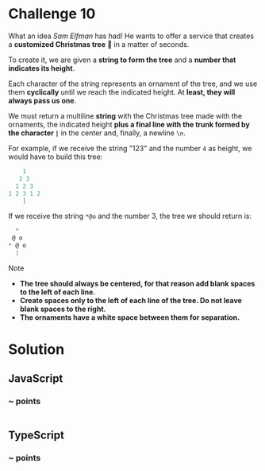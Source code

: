 # Challenge 10

What an idea _Sam Elfman_ has had! He wants to offer a service that creates a **customized Christmas tree** 🎄 in a matter of seconds.

To create it, we are given a **string to form the tree** and a **number that indicates its height**.

Each character of the string represents an ornament of the tree, and we use them **cyclically** until we reach the indicated height. At **least, they will always pass us one**.

We must return a multiline **string** with the Christmas tree made with the ornaments, the indicated height **plus a final line with the trunk formed by the character <code>|</code>** in the center and, finally, a newline <code>\n</code>.

For example, if we receive the string "123" and the number <code>4</code> as height, we would have to build this tree:

```ts
    1
   2 3
  1 2 3
1 2 3 1 2
    |
```

If we receive the string <code>\*@o</code> and the number 3, the tree we should return is:

```ts
  *
 @ o
* @ o
  |
```

> [!NOTE]
>
> - **The tree should always be centered, for that reason add blank spaces to the left of each line.**
> - **Create spaces only to the left of each line of the tree. Do not leave blank spaces to the right.**
> - **The ornaments have a white space between them for separation.**

# Solution

## JavaScript

### ~ points

```js

```

## TypeScript

### ~ points

```ts

```

